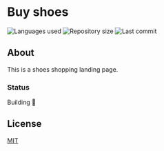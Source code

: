 # Buy shoes

![Languages used](https://img.shields.io/github/languages/count/isadfrn/buy-shoes?style=flat-square)
![Repository size](https://img.shields.io/github/repo-size/isadfrn/buy-shoes?style=flat-square)
![Last commit](https://img.shields.io/github/last-commit/isadfrn/buy-shoes?style=flat-square)

## About

This is a shoes shopping landing page.

### Status

Building 🚧

## License

[MIT](/LICENSE)
